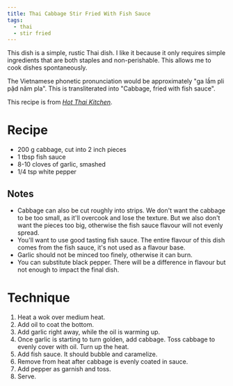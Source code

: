 ```yaml
---
title: Thai Cabbage Stir Fried With Fish Sauce
tags:
  - thai
  - stir fried
---
```


This dish is a simple, rustic Thai dish.
I like it because it only requires simple ingredients that are both staples and non-perishable.
This allows me to cook dishes spontaneously.

The Vietnamese phonetic pronunciation would be approximately "ga lầm pli pặd năm pla".
This is transliterated into "Cabbage, fried with fish sauce".

This recipe is from [*Hot Thai Kitchen*][1].

[1]: https://hot-thai-kitchen.com/cabbage-fish-sauce/

# Recipe

* 200 g cabbage, cut into 2 inch pieces
* 1 tbsp fish sauce
* 8-10 cloves of garlic, smashed
* 1/4 tsp white pepper

## Notes

* Cabbage can also be cut roughly into strips.
    We don't want the cabbage to be too small, as it'll overcook and lose the texture.
    But we also don't want the pieces too big, otherwise the fish sauce flavour will not evenly spread.
* You'll want to use good tasting fish sauce.
    The entire flavour of this dish comes from the fish sauce, it's not used as a flavour base.
* Garlic should not be minced too finely, otherwise it can burn.
* You can substitute black pepper.
    There will be a difference in flavour but not enough to impact the final dish.

# Technique

1. Heat a wok over medium heat.
1. Add oil to coat the bottom.
1. Add garlic right away, while the oil is warming up.
1. Once garlic is starting to turn golden, add cabbage.
    Toss cabbage to evenly cover with oil.
    Turn up the heat.
1. Add fish sauce.
    It should bubble and caramelize.
1. Remove from heat after cabbage is evenly coated in sauce.
1. Add pepper as garnish and toss.
1. Serve.
